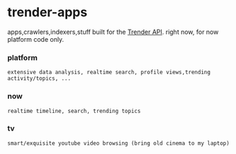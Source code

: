 # trender-apps
apps,crawlers,indexers,stuff built for the [Trender API](https://github.com/0xae/trender).
right now, for now platform code only.

### platform 
    extensive data analysis, realtime search, profile views,trending activity/topics, ...
    
### now 
    realtime timeline, search, trending topics
    
### tv 
    smart/exquisite youtube video browsing (bring old cinema to my laptop)
